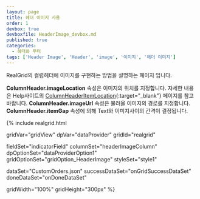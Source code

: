 ```yaml
---
layout: page
title: 헤더 이미지 사용
order: 1
devbox: true
devboxfile: HeaderImage_devbox.md
published: true
categories:
  - 헤더와 푸터
tags: ['Header Image', 'Header', 'image', '이미지', '헤더 이미지']
---
```


RealGrid의 컬럼헤더에 이미지를 구현하는 방법을 설명하는 페이지 입니다.

**ColumnHeader.imageLocation** 속성은 이미지의 위치를 지정합니다. 자세한 내용은 Help사이트의 [ColumnHeaderItemLocation](http://help.realgrid.com/api/types/ColumnHeaderItemLocation/){:target="_blank"} 페이지를 참고바랍니다.
**ColumnHeader.imageUrl** 속성은 불러올 이미지의 경로를 지정합니다.
**ColumnHeader.itemGap** 속성에 의해 Text와 이미지사이의 간격이 결정됩니다.

<script>
  var onGridSuccessDataSet = function(data, textStatus, jqXHR) {
    dataProvider.setRows(data);
  }
  var onDoneDataSet = function() {

  }
</script>

{% include realgrid.html

  gridVar="gridView"
  dpVar="dataProvider"
  gridId="realgrid"

  fieldSet="indicatorField"
  columnSet="headerImageColumn"
  dpOptionSet="dataProviderOption1"
  gridOptionSet="gridOption_HeaderImage"
  styleSet="style1"

  dataSet="CustomOrders.json"
  successDataSet="onGridSuccessDataSet"
  doneDataSet="onDoneDataSet"

  gridWidth="100%"
  gridHeight="300px" %}
